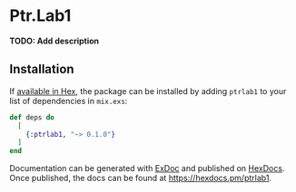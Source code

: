 # Ptr.Lab1

**TODO: Add description**

## Installation

If [available in Hex](https://hex.pm/docs/publish), the package can be installed
by adding `ptrlab1` to your list of dependencies in `mix.exs`:

```elixir
def deps do
  [
    {:ptrlab1, "~> 0.1.0"}
  ]
end
```

Documentation can be generated with [ExDoc](https://github.com/elixir-lang/ex_doc)
and published on [HexDocs](https://hexdocs.pm). Once published, the docs can
be found at <https://hexdocs.pm/ptrlab1>.

